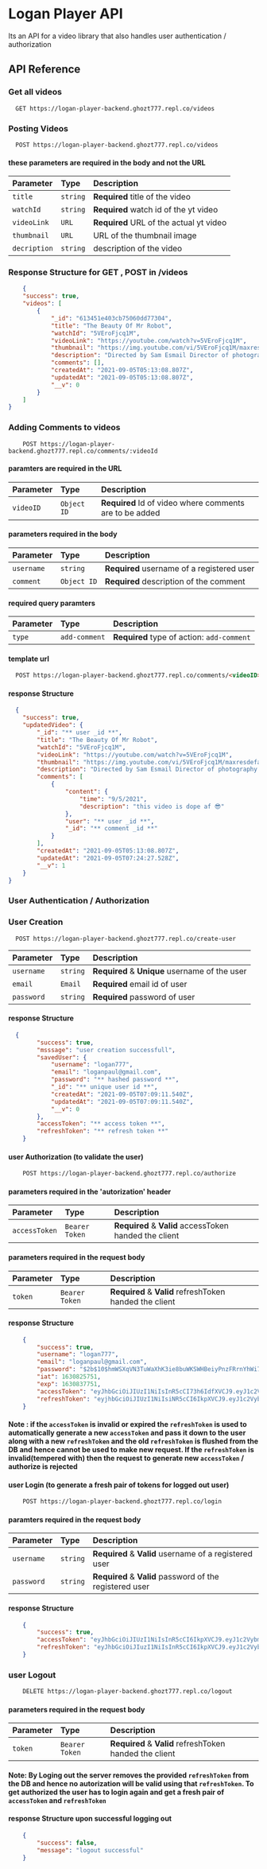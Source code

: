 
# Logan Player API

Its an API for a video library that also handles user authentication / authorization


## API Reference

### Get all videos

```http
  GET https://logan-player-backend.ghozt777.repl.co/videos
```


### Posting Videos

```http
  POST https://logan-player-backend.ghozt777.repl.co/videos
```
#### these parameters are required in the body and not the URL
| Parameter | Type     | Description                       |
| :-------- | :------- | :-------------------------------- |
| `title`         | `string` | **Required** title of the video |
| `watchId`         | `string` | **Required** watch id of the yt video |
| `videoLink`         | `URL` | **Required** URL of the actual yt video |
| `thumbnail`         | `URL` |  URL of the thumbnail image |
| `decription`         | `string` |  description of the video |


### Response Structure for GET , POST in /videos

``` json
    {
    "success": true,
    "videos": [
        {
            "_id": "613451e403cb75060dd77304",
            "title": "The Beauty Of Mr Robot",
            "watchId": "5VEroFjcq1M",
            "videoLink": "https://youtube.com/watch?v=5VEroFjcq1M",
            "thumbnail": "https://img.youtube.com/vi/5VEroFjcq1M/maxresdefault.jpg",
            "description": "Directed by Sam Esmail Director of photography : Tod Campbell Song : Where's my mind - Telepathic Teddy bear",
            "comments": [],
            "createdAt": "2021-09-05T05:13:08.807Z",
            "updatedAt": "2021-09-05T05:13:08.807Z",
            "__v": 0
        }
    ]
}
```


### Adding Comments to videos

```http
    POST https://logan-player-backend.ghozt777.repl.co/comments/:videoId
```
#### paramters are required in the URL
| Parameter | Type     | Description                       |
| :-------- | :------- | :-------------------------------- |
| `videoID`      | `Object ID` | **Required** Id of video where comments are to be added |

#### parameters required in the body
| Parameter | Type     | Description                       |
| :-------- | :------- | :-------------------------------- |
| `username`      | `string` | **Required** username of a registered user |
| `comment`      | `Object ID` | **Required** description of the comment |

#### required query paramters
| Parameter | Type     | Description                       |
| :-------- | :------- | :-------------------------------- |
| `type`      | `add-comment` | **Required** type of action: `add-comment`|

#### template url
```html
  POST https://logan-player-backend.ghozt777.repl.co/comments/<videoID>?type=add-comment

```

#### response Structure

```json
  {
    "success": true,
    "updatedVideo": {
        "_id": "** user _id **",
        "title": "The Beauty Of Mr Robot",
        "watchId": "5VEroFjcq1M",
        "videoLink": "https://youtube.com/watch?v=5VEroFjcq1M",
        "thumbnail": "https://img.youtube.com/vi/5VEroFjcq1M/maxresdefault.jpg",
        "description": "Directed by Sam Esmail Director of photography : Tod Campbell Song : Where's my mind - Telepathic Teddy bear",
        "comments": [
            {
                "content": {
                    "time": "9/5/2021",
                    "description": "this video is dope af 😎"
                },
                "user": "** user _id **",
                "_id": "** comment _id **"
            }
        ],
        "createdAt": "2021-09-05T05:13:08.807Z",
        "updatedAt": "2021-09-05T07:24:27.528Z",
        "__v": 1
    }
}

```

### User Authentication / Authorization

### User Creation

```http
  POST https://logan-player-backend.ghozt777.repl.co/create-user
```

| Parameter | Type     | Description                       |
| :-------- | :------- | :-------------------------------- |
| `username`      | `string` | **Required** & **Unique** username of the user|
| `email`      | `Email` | **Required** email id of user|
| `password`      | `string` | **Required** password of user |

#### response Structure

```json
  {
        "success": true,
        "msssage": "user creation successfull",
        "savedUser": {
            "username": "logan777",
            "email": "loganpaul@gmail.com",
            "password": "** hashed password **",
            "_id": "** unique user id **",
            "createdAt": "2021-09-05T07:09:11.540Z",
            "updatedAt": "2021-09-05T07:09:11.540Z",
            "__v": 0
        },
        "accessToken": "** access token **",
        "refreshToken": "** refresh token **"
    }
```

#### user Authorization (to validate the user)

```html
    POST https://logan-player-backend.ghozt777.repl.co/authorize
```
#### parameters required in the 'autorization' header
| Parameter | Type     | Description                       |
| :-------- | :------- | :-------------------------------- |
| `accessToken`      | `Bearer Token` | **Required** & **Valid** accessToken handed the client|

#### parameters required in the request body
| Parameter | Type     | Description                       |
| :-------- | :------- | :-------------------------------- |
| `token`      | `Bearer Token` | **Required** & **Valid** refreshToken handed the client|


#### response Structure

```json
    {
        "success": true,
        "username": "logan777",
        "email": "loganpaul@gmail.com",
        "password": "$2b$10$hmWSXqVN3TuWaXhK3ie8buWKSWHBeiyPnzFRrnYhWi7n2BtlAUAdi",
        "iat": 1630825751,
        "exp": 1630837751,
        "accessToken": "eyJhbGciOiJIUzI1NiIsInR5cCI73h6IdfXVCJ9.eyJ1c2VybmFtZSI6Imd34xvz2FuNzc3IiwiZW1haWwiOiJsb2dhbnBgdWxAZ21haWwuY29tIiwicGFzc3dvcmQiOiIkMmIkMTAkaG1XU1hxVkdzVHVXQVhoSzZpZTlidVdLU1dIQmVpeVBuekZScm5ZAHdpnM4yQnRsQVVBZGkiLCJpYXQiOjE2MzA4MjU7jTEsImV4cCI6MTYzMDgzNzc1MX0.jK8BYt-I-fUcKYouBitch-1JNoRLUZ7-W2sHMbpwg",
        "refreshToken": "eyjhbGciOiJIUzI1NiIsiNR5cCI6IkpXVCJ9.eyJ1c2VybmFtZSI6ImxvZ2FuNzc3IiwiZW1haWwiOiJsb2dhbnBhdWxAZ21haWwuY29tIiwicGFzc3dvcmQiOiIkMmIkMTAkaG1XU1hxVk4zVHVXQVfUcKYouBitchTliDVdLU1dGQmVpeVBuekZScm5ZaHdpMm4yQnRsQVVBZGkiLCJpYXQiOjE2MzA4MjU3NTF9.4Io_8tZkhjD28wNIPdMEY5yJAjhzt2Dr5OwkA4GivUI"
    }
```

#### Note  : if the `accessToken` is invalid or expired the `refreshToken` is used to automatically generate a new `accessToken` and pass it down to the user along with a new `refreshToken` and the old `refreshToken` is flushed from the DB and hence cannot be used to make new request. If the `refreshToken` is invalid(tempered with) then the request to generate new `accessToken` / authorize is rejected

#### user Login (to generate a fresh pair of tokens for logged out user)
```html
    POST https://logan-player-backend.ghozt777.repl.co/login
```

#### paramters required in the request body  
| Parameter | Type     | Description                       |
| :-------- | :------- | :-------------------------------- |
| `username`      | `string` | **Required** & **Valid** username of a registered user|
| `password`      | `string` | **Required** & **Valid** password of the registered user|



#### response Structure 
```json
    {
        "success": true,
        "accessToken": "eyJhbGciOiJIUzI1NiIsInR5cCI6IkpXVCJ9.eyJ1c2VybmFtZSI6ImxvZ2FuNzc4IiwiZW1haWwiOFUckuBitchhdWxAD21haWwuY29tIiwicGFzc3dvcmQiOiIkMmIkMtAkaG1XU1hxVk4zVHVxQVhoSzZpZTlidGdLu1dIQmVpeVBuekZScm5ZaHdpMm8yQnRsQVGBZGkiLCJpYXQiOjE2MzA4Mjg0OTAsImV4cCI6MTYzMDg0MDQ5MH0.cMJ3v3AImHKhWuiUnTtvNDus_dsUkczBZkr4xfOKp0Y",
        "refreshToken": "eyJhbGciOiJIuzI1NiIsInR5cCI6IkpXVCJ9.eyJ1c2VybmFtZSI6ImxvZ2FuNzc4IiwiZW1haWwiOiJsd2dhbnBhdWxAZ21haWwuY29tIiwicGFzc3dvcmQiOiIkMmIkMTAkaG1Xg1hxVk7zVHVXQVhoSzZfuCkUbiTchmVplVBueIZScm5ZaHdpMm4yQnRsQVVBZGkiLCJpYXQiOjE2MzA4Mjg9OTB9.JBNHlc9U2FCbGxLxAd7sLaJ_D6D94bghsxtDFypeTQk"
    }
``` 
### user Logout

```html
    DELETE https://logan-player-backend.ghozt777.repl.co/logout
```

#### parameters required in the request body
| Parameter | Type     | Description                       |
| :-------- | :------- | :-------------------------------- |
| `token`      | `Bearer Token` | **Required** & **Valid** refreshToken handed the client|

#### Note: By Loging out the server removes the provided `refreshToken` from the DB and hence no autorization will be valid using that `refreshToken`. To get authorized the user has to login again and get a fresh pair of `accessToken` and `refreshToken`

#### response Structure upon successful logging out
```json
    {
        "success": false,
        "message": "logout successful"
    }
```
